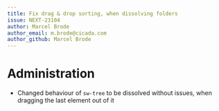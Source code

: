 ```yaml
---
title: Fix drag & drop sorting, when dissolving folders
issue: NEXT-23104
author: Marcel Brode
author_email: m.brode@cicada.com
author_github: Marcel Brode
---
```

# Administration
* Changed behaviour of `sw-tree` to be dissolved without issues, when dragging the last element out of it
